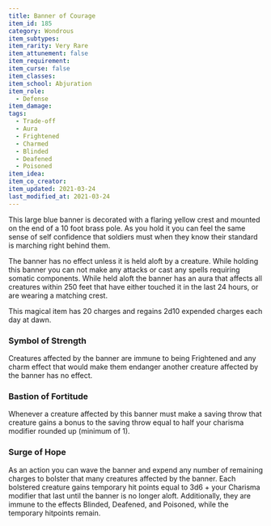 ```yaml
---
title: Banner of Courage
item_id: 185
category: Wondrous
item_subtypes:
item_rarity: Very Rare
item_attunement: false
item_requirement:
item_curse: false
item_classes:
item_school: Abjuration
item_role:
  - Defense
item_damage:
tags:
  - Trade-off
  - Aura
  - Frightened
  - Charmed
  - Blinded
  - Deafened
  - Poisoned
item_idea:
item_co_creator:
item_updated: 2021-03-24
last_modified_at: 2021-03-24
---
```


This large blue banner is decorated with a flaring yellow crest and mounted on the end of a 10 foot brass pole. As you hold it you can feel the same sense of self confidence that soldiers must when they know their standard is marching right behind them.
 
The banner has no effect unless it is held aloft by a creature. While holding this banner you can not make any attacks or cast any spells requiring somatic components. While held aloft the banner has an aura that affects all creatures within 250 feet that have either touched it in the last 24 hours, or are wearing a matching crest.

This magical item has 20 charges and regains 2d10 expended charges each day at dawn.

### Symbol of Strength
Creatures affected by the banner are immune to being Frightened and any charm effect that would make them endanger another creature affected by the banner has no effect.

### Bastion of Fortitude
Whenever a creature affected by this banner must make a saving throw that creature gains a bonus to the saving throw equal to half your charisma modifier rounded up (minimum of 1).

### Surge of Hope
As an action you can wave the banner and expend any number of remaining charges to bolster that many creatures affected by the banner. Each bolstered creature gains temporary hit points equal to 3d6 + your Charisma modifier that last until the banner is no longer aloft. Additionally, they are immune to the effects Blinded, Deafened, and Poisoned, while the temporary hitpoints remain.

